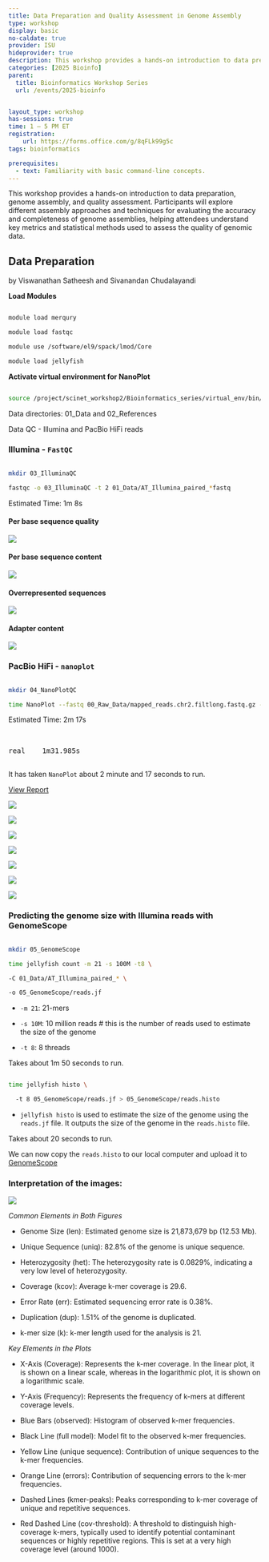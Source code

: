 ```yaml
---
title: Data Preparation and Quality Assessment in Genome Assembly
type: workshop
display: basic
no-caldate: true
provider: ISU
hideprovider: true
description: This workshop provides a hands-on introduction to data preparation, genome assembly, and quality assessment.
categories: [2025 Bioinfo]
parent: 
  title: Bioinformatics Workshop Series
  url: /events/2025-bioinfo


layout_type: workshop
has-sessions: true
time: 1 – 5 PM ET
registration:
    url: https://forms.office.com/g/8qFLk99g5c
tags: bioinformatics

prerequisites:
  - text: Familiarity with basic command-line concepts. 
---
```


This workshop provides a hands-on introduction to data preparation, genome assembly, and quality assessment. Participants will explore different assembly approaches and techniques for evaluating the accuracy and completeness of genome assemblies, helping attendees understand key metrics and statistical methods used to assess the quality of genomic data.  <!--excerpt-->


## Data Preparation
by Viswanathan Satheesh and Sivanandan Chudalayandi 


**Load Modules** 

```bash 

module load merqury 

module load fastqc 

module use /software/el9/spack/lmod/Core 

module load jellyfish 

``` 

 

**Activate virtual environment for NanoPlot** 

```bash 

source /project/scinet_workshop2/Bioinformatics_series/virtual_env/bin/activate 

``` 

Data directories: 01_Data and 02_References 

 

Data QC - Illumina and PacBio HiFi reads 

 

### Illumina - `FastQC` 

 

```bash 

mkdir 03_IlluminaQC 

fastqc -o 03_IlluminaQC -t 2 01_Data/AT_Illumina_paired_*fastq 

``` 

Estimated Time: 1m 8s 

 

 

#### Per base sequence quality 

![](assets/images/fastqc/per_base_quality.png) 

 

#### Per base sequence content 

![](assets/images/fastqc/per_base_sequence_content.png) 

 

#### Overrepresented sequences 

![](assets/images/fastqc/duplication_levels.png) 

 

#### Adapter content 

![](assets/images/fastqc/adapter_content.png) 

 

### PacBio HiFi - `nanoplot` 

```bash 

mkdir 04_NanoPlotQC 

time NanoPlot --fastq 00_Raw_Data/mapped_reads.chr2.filtlong.fastq.gz -o 04_NanoPlotQC --threads 8 

``` 

Estimated Time: 2m 17s 

<pre> 

real    1m31.985s 

</pre> 

 

It has taken `NanoPlot` about 2  minute and 17 seconds to run. 

 

[View Report](assets/images/03_QC_Nanoplot/NanoStats.txt) 

 

![](assets/images/03_QC_Nanoplot/LengthvsQualityScatterPlot_dot.png) 

 

![](assets/images/03_QC_Nanoplot/LengthvsQualityScatterPlot_kde.png) 

 

![](assets/images/03_QC_Nanoplot/Non_weightedHistogramReadlength.png) 

 

![](assets/images/03_QC_Nanoplot/Non_weightedLogTransformed_HistogramReadlength.png) 

 

![](assets/images/03_QC_Nanoplot/WeightedHistogramReadlength.png) 

 

![](assets/images/03_QC_Nanoplot/WeightedLogTransformed_HistogramReadlength.png) 

 

![](assets/images/03_QC_Nanoplot/Yield_By_Length.png) 

 

### Predicting the genome size with Illumina reads with GenomeScope 

 

```bash 

mkdir 05_GenomeScope 

time jellyfish count -m 21 -s 100M -t8 \ 

-C 01_Data/AT_Illumina_paired_* \ 

-o 05_GenomeScope/reads.jf 

``` 

 

- `-m 21`: 21-mers 

- `-s 10M`: 10 million reads # this is the number of reads used to estimate the size of the genome 

- `-t 8`: 8 threads 

 

Takes about 1m 50 seconds to run. 

 

```bash 

time jellyfish histo \ 

  -t 8 05_GenomeScope/reads.jf > 05_GenomeScope/reads.histo 

``` 

 

- `jellyfish histo` is used to estimate the size of the genome using the `reads.jf` file. It outputs the size of the genome in the `reads.histo` file. 

 

Takes about 20 seconds to run. 

 

We can now copy the `reads.histo` to our local computer and upload it to [GenomeScope](http://genomescope.org/) 

 

### Interpretation of the images: 

 

![](assets/images/genome_scope.png) 

 

_Common Elements in Both Figures_ 

 

- Genome Size (len): Estimated genome size is 21,873,679 bp (12.53 Mb). 

- Unique Sequence (uniq): 82.8% of the genome is unique sequence. 

- Heterozygosity (het): The heterozygosity rate is 0.0829%, indicating a very low level of heterozygosity. 

- Coverage (kcov): Average k-mer coverage is 29.6. 

- Error Rate (err): Estimated sequencing error rate is 0.38%. 

- Duplication (dup): 1.51% of the genome is duplicated. 

- k-mer size (k): k-mer length used for the analysis is 21. 

 

_Key Elements in the Plots_ 

 

- X-Axis (Coverage): Represents the k-mer coverage. In the linear plot, it is shown on a linear scale, whereas in the logarithmic plot, it is shown on a logarithmic scale. 

- Y-Axis (Frequency): Represents the frequency of k-mers at different coverage levels. 

- Blue Bars (observed): Histogram of observed k-mer frequencies. 

- Black Line (full model): Model fit to the observed k-mer frequencies. 

- Yellow Line (unique sequence): Contribution of unique sequences to the k-mer frequencies. 

- Orange Line (errors): Contribution of sequencing errors to the k-mer frequencies. 

- Dashed Lines (kmer-peaks): Peaks corresponding to k-mer coverage of unique and repetitive sequences. 

- Red Dashed Line (cov-threshold): A threshold to distinguish high-coverage k-mers, typically used to identify potential contaminant sequences or highly repetitive regions. This is set at a very high coverage level (around 1000). 
